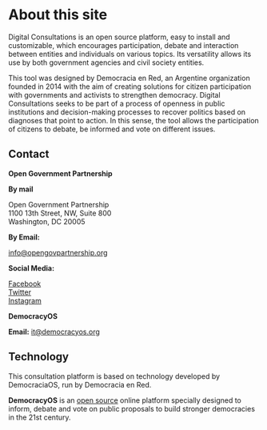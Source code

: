 # About this site

Digital Consultations is an open source platform, easy to install and customizable, which encourages participation, debate and interaction between entities and individuals on various topics. Its versatility allows its use by both government agencies and civil society entities.

This tool was designed by Democracia en Red, an Argentine organization founded in 2014 with the aim of creating solutions for citizen participation with governments and activists to strengthen democracy. Digital Consultations seeks to be part of a process of openness in public institutions and decision-making processes to recover politics based on diagnoses that point to action. In this sense, the tool allows the participation of citizens to debate, be informed and vote on different issues.

## Contact

**Open Government Partnership**

**By mail**

Open Government Partnership<br>
1100 13th Street, NW, Suite 800<br>
Washington, DC 20005

**By Email:** 

info@opengovpartnership.org

**Social Media:**

[Facebook](https://www.facebook.com/OpenGovernmentPartnership)<br>
[Twitter](https://twitter.com/opengovpart)<br>
[Instagram](https://www.instagram.com/opengovpartnership/)<br>

**DemocracyOS**

**Email:** [it@democracyos.org](mailto:it@democracyos.org)
​
## Technology

This consultation platform is based on technology developed by DemocraciaOS, run by Democracia en Red.

**DemocracyOS** is an [open source](https://github.com/DemocracyOS) online platform specially designed to inform, debate and vote on public proposals to build stronger democracies in the 21st century.